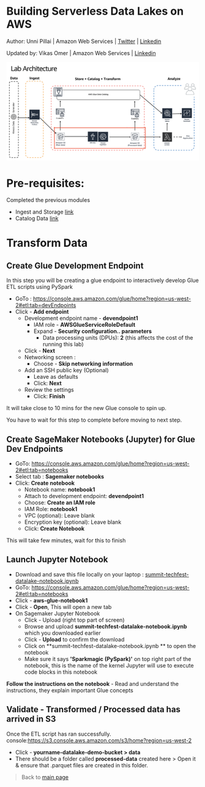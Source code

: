 # Building Serverless Data Lakes on AWS

Author: Unni Pillai | Amazon Web Services | [Twitter](https://twitter.com/unni_k_pillai) | [Linkedin](http://bit.ly/upillai)

Updated by: Vikas Omer | Amazon Web Services | [Linkedin](https://www.linkedin.com/in/vikas-omer/)

![Architecture Diagram](../img/transform.png)

# Pre-requisites:  
Completed the previous modules   
* Ingest and Storage [link](../modules/ingest.md)
* Catalog Data [link](../modules/catalog.md)

# Transform Data

## Create Glue Development Endpoint
In this step you will be creating a glue endpoint to interactively develop Glue ETL scripts using PySpark

* GoTo : https://console.aws.amazon.com/glue/home?region=us-west-2#etl:tab=devEndpoints
* Click - **Add endpoint**
  * Development endpoint name - **devendpoint1**
    * IAM role - **AWSGlueServiceRoleDefault**
    * Expand - **Security configuration.. parameters**
      * Data processing units (DPUs): **2** (this affects the cost of the running this lab)
  * Click - **Next**
  * Networking screen :
    * Choose - **Skip networking information**
  * Add an SSH public key (Optional)
    * Leave as defaults
    * Click: **Next**
  * Review the settings
    * Click: **Finish**

It will take close to 10 mins for the new Glue console to spin up.

You have to wait for this step to complete before moving to next step.

## Create SageMaker Notebooks (Jupyter) for Glue Dev Endpoints

* GoTo: https://console.aws.amazon.com/glue/home?region=us-west-2#etl:tab=notebooks
* Select tab : **Sagemaker notebooks**
* Click: **Create notebook**
  * Notebook name: **notebook1**
  * Attach to development endpoint: **devendpoint1**
  * Choose: **Create an IAM role**
  * IAM Role: **notebook1**
  * VPC (optional): Leave blank
  * Encryption key (optional): Leave blank
  * Click: **Create Notebook**

This will take few minutes, wait for this to finish

## Launch Jupyter Notebook
- Download and save this file locally on your laptop : [summit-techfest-datalake-notebook.ipynb](../summit-techfest-datalake-notebook.ipynb)
- GoTo: https://console.aws.amazon.com/glue/home?region=us-west-2#etl:tab=notebooks
- Click - **aws-glue-notebook1**
- Click - **Open**, This will open a new tab
- On Sagemaker Jupyter Notebook 
  - Click - Upload (right top part of screen)
  - Browse and upload **summit-techfest-datalake-notebook.ipynb** which you downloaded earlier
  - Click - **Upload** to confirm the download
  - Click on **summit-techfest-datalake-notebook.ipynb ** to open the notebook
  - Make sure it says **'Sparkmagic (PySpark)'** on top right part of the notebook, this is the name of the kernel Jupyter will use to execute code blocks in this notebook


**Follow the instructions on the notebook**
	  - Read and understand the instructions, they explain important Glue concepts

## Validate - Transformed / Processed data has arrived in S3

Once the ETL script has ran successfully.
console:https://s3.console.aws.amazon.com/s3/home?region=us-west-2

* Click - **yourname-datalake-demo-bucket > data**
* There should be a folder called **processed-data** created here > Open it & ensure that .parquet files are created in this folder.

> Back to [main page](../readme.md)
